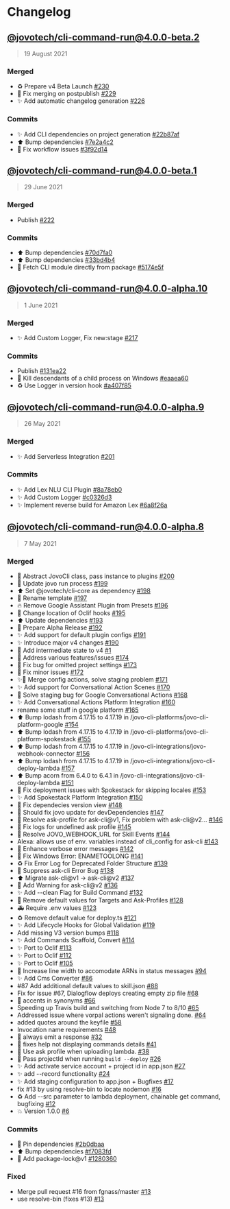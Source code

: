 # Changelog

## [@jovotech/cli-command-run@4.0.0-beta.2](https://github.com/jovotech/jovo-cli/compare/@jovotech/cli-command-run@4.0.0-beta.1...@jovotech/cli-command-run@4.0.0-beta.2)

> 19 August 2021

### Merged
- ♻️ Prepare v4 Beta Launch  [#230](https://github.com/jovotech/jovo-cli/pull/230)
- 🐛 Fix merging on postpublish [#229](https://github.com/jovotech/jovo-cli/pull/229)
- ✨ Add automatic changelog generation [#226](https://github.com/jovotech/jovo-cli/pull/226)

### Commits 
- :sparkles: Add CLI dependencies on project generation [#22b87af](https://github.com/jovotech/jovo-cli/commit/22b87af32e987a2ce45ed19c9cb1598f07247ada)
- :arrow_up: Bump dependencies [#7e2a4c2](https://github.com/jovotech/jovo-cli/commit/7e2a4c223ac73057861decc5f79aeca3b925ba95)
- :bug: Fix workflow issues [#3f92d14](https://github.com/jovotech/jovo-cli/commit/3f92d14de73133f49c6c94bba6104830269e2060)

## [@jovotech/cli-command-run@4.0.0-beta.1](https://github.com/jovotech/jovo-cli/compare/@jovotech/cli-command-run@4.0.0-alpha.10...@jovotech/cli-command-run@4.0.0-beta.1)

> 29 June 2021

### Merged
- Publish [#222](https://github.com/jovotech/jovo-cli/pull/222)

### Commits 
- :arrow_up: Bump dependencies [#70d7fa0](https://github.com/jovotech/jovo-cli/commit/70d7fa0d9de0b22bea51da3bf632f8dfa75be9fa)
- :arrow_up: Bump dependencies [#33bd4b4](https://github.com/jovotech/jovo-cli/commit/33bd4b4628dd8c3d694dd2957126aee73c4ea415)
- :bug: Fetch CLI module directly from package [#5174e5f](https://github.com/jovotech/jovo-cli/commit/5174e5fa80857a9be3f8313f0cb0659d14433252)

## [@jovotech/cli-command-run@4.0.0-alpha.10](https://github.com/jovotech/jovo-cli/compare/@jovotech/cli-command-run@4.0.0-alpha.9...@jovotech/cli-command-run@4.0.0-alpha.10)

> 1 June 2021

### Merged
- ✨ Add Custom Logger, Fix new:stage [#217](https://github.com/jovotech/jovo-cli/pull/217)

### Commits 
- Publish [#131ea22](https://github.com/jovotech/jovo-cli/commit/131ea22b04f59676a4099f13cacab478ca58035e)
- :bug: Kill descendants of a child process on Windows [#eaaea60](https://github.com/jovotech/jovo-cli/commit/eaaea60633f0c5fed42d5f45d384d4385fd580e6)
- :recycle: Use Logger in version hook [#a407f85](https://github.com/jovotech/jovo-cli/commit/a407f85daf95150b08419dee6daf7fd3bdd049fd)

## [@jovotech/cli-command-run@4.0.0-alpha.9](https://github.com/jovotech/jovo-cli/compare/@jovotech/cli-command-run@4.0.0-alpha.8...@jovotech/cli-command-run@4.0.0-alpha.9)

> 26 May 2021

### Merged
- ✨ Add Serverless Integration [#201](https://github.com/jovotech/jovo-cli/pull/201)

### Commits 
- :sparkles: Add Lex NLU CLI Plugin [#8a78eb0](https://github.com/jovotech/jovo-cli/commit/8a78eb0b71fafa1fc4da4861965ec69dfe899071)
- :sparkles: Add Custom Logger [#c0326d3](https://github.com/jovotech/jovo-cli/commit/c0326d3ce35f8c26dc8e70316041f9c8fd807435)
- :sparkles: Implement reverse build for Amazon Lex [#6a8f26a](https://github.com/jovotech/jovo-cli/commit/6a8f26a3607b34bea714f32fbb38c65e799b1fad)

## [@jovotech/cli-command-run@4.0.0-alpha.8]()

> 7 May 2021

### Merged
- 🚚 Abstract JovoCli class, pass instance to plugins [#200](https://github.com/jovotech/jovo-cli/pull/200)
- 🔨 Update jovo run process [#199](https://github.com/jovotech/jovo-cli/pull/199)
- ⬆️ Set @jovotech/cli-core as dependency [#198](https://github.com/jovotech/jovo-cli/pull/198)
- 🚚 Rename template [#197](https://github.com/jovotech/jovo-cli/pull/197)
- 🔥 Remove Google Assistant Plugin from Presets [#196](https://github.com/jovotech/jovo-cli/pull/196)
- 🐛 Change location of Oclif hooks [#195](https://github.com/jovotech/jovo-cli/pull/195)
- ⬆️ Update dependencies [#193](https://github.com/jovotech/jovo-cli/pull/193)
- 🔖 Prepare Alpha Release [#192](https://github.com/jovotech/jovo-cli/pull/192)
- ✨ Add support for default plugin configs [#191](https://github.com/jovotech/jovo-cli/pull/191)
- ✨ Introduce major v4 changes [#190](https://github.com/jovotech/jovo-cli/pull/190)
- 🚧 Add intermediate state to v4 [#1](https://github.com/jovotech/jovo-cli/pull/1)
- 🐛 Address various features/issues [#174](https://github.com/jovotech/jovo-cli/pull/174)
- 🐛 Fix bug for omitted project settings [#173](https://github.com/jovotech/jovo-cli/pull/173)
- 🐛 Fix minor issues [#172](https://github.com/jovotech/jovo-cli/pull/172)
- ✨🐛 Merge config actions, solve staging problem [#171](https://github.com/jovotech/jovo-cli/pull/171)
- ✨ Add support for Conversational Action Scenes [#170](https://github.com/jovotech/jovo-cli/pull/170)
- 🐛 Solve staging bug for Google Conversational Actions [#168](https://github.com/jovotech/jovo-cli/pull/168)
- ✨ Add Conversational Actions Platform Integration [#160](https://github.com/jovotech/jovo-cli/pull/160)
- rename some stuff in google platform [#165](https://github.com/jovotech/jovo-cli/pull/165)
- ⬆️ Bump lodash from 4.17.15 to 4.17.19 in /jovo-cli-platforms/jovo-cli-platform-google [#154](https://github.com/jovotech/jovo-cli/pull/154)
- ⬆️ Bump lodash from 4.17.15 to 4.17.19 in /jovo-cli-platforms/jovo-cli-platform-spokestack [#155](https://github.com/jovotech/jovo-cli/pull/155)
- ⬆️ Bump lodash from 4.17.15 to 4.17.19 in /jovo-cli-integrations/jovo-webhook-connector [#156](https://github.com/jovotech/jovo-cli/pull/156)
- ⬆️ Bump lodash from 4.17.15 to 4.17.19 in /jovo-cli-integrations/jovo-cli-deploy-lambda [#157](https://github.com/jovotech/jovo-cli/pull/157)
- ⬆️ Bump acorn from 6.4.0 to 6.4.1 in /jovo-cli-integrations/jovo-cli-deploy-lambda [#151](https://github.com/jovotech/jovo-cli/pull/151)
- 🐛 Fix deployment issues with Spokestack for skipping locales [#153](https://github.com/jovotech/jovo-cli/pull/153)
- ✨ Add Spokestack Platform Integration [#150](https://github.com/jovotech/jovo-cli/pull/150)
- :bug: Fix dependecies version view [#148](https://github.com/jovotech/jovo-cli/pull/148)
- :bug: Should fix jovo update for devDependencies [#147](https://github.com/jovotech/jovo-cli/pull/147)
- 🐛 Resolve ask-profile for ask-cli@v1, Fix problem with ask-cli@v2… [#146](https://github.com/jovotech/jovo-cli/pull/146)
- 🐛 Fix logs for undefined ask profile [#145](https://github.com/jovotech/jovo-cli/pull/145)
- 🐛 Resolve JOVO_WEBHOOK_URL for Skill Events [#144](https://github.com/jovotech/jovo-cli/pull/144)
- Alexa: allows use of env. variables instead of cli_config for ask-cli [#143](https://github.com/jovotech/jovo-cli/pull/143)
- 🥅 Enhance verbose error messages [#142](https://github.com/jovotech/jovo-cli/pull/142)
- 🏁 Fix Windows Error: ENAMETOOLONG [#141](https://github.com/jovotech/jovo-cli/pull/141)
- ♻️ Fix Error Log for Deprecated Folder Structure [#139](https://github.com/jovotech/jovo-cli/pull/139)
- 🐛 Suppress ask-cli Error Bug [#138](https://github.com/jovotech/jovo-cli/pull/138)
- ⬆️ Migrate ask-cli@v1 -&gt; ask-cli@v2 [#137](https://github.com/jovotech/jovo-cli/pull/137)
- 💩 Add Warning for ask-cli@v2 [#136](https://github.com/jovotech/jovo-cli/pull/136)
- ✨ Add --clean Flag for Build Command [#132](https://github.com/jovotech/jovo-cli/pull/132)
- 🐛 Remove default values for Targets and Ask-Profiles [#128](https://github.com/jovotech/jovo-cli/pull/128)
- 🚑 Require .env values [#123](https://github.com/jovotech/jovo-cli/pull/123)
- ♻️ Remove default value for deploy.ts [#121](https://github.com/jovotech/jovo-cli/pull/121)
- ✨ Add Lifecycle Hooks for Global Validation [#119](https://github.com/jovotech/jovo-cli/pull/119)
- Add missing V3 version bumps [#118](https://github.com/jovotech/jovo-cli/pull/118)
- ✨ Add Commands Scaffold, Convert [#114](https://github.com/jovotech/jovo-cli/pull/114)
- ✨ Port to Oclif [#113](https://github.com/jovotech/jovo-cli/pull/113)
- ✨ Port to Oclif [#112](https://github.com/jovotech/jovo-cli/pull/112)
- ✨ Port to Oclif [#105](https://github.com/jovotech/jovo-cli/pull/105)
- :lipstick: Increase line width to accomodate ARNs in status messages [#94](https://github.com/jovotech/jovo-cli/pull/94)
- :sparkles: Add Cms Converter [#86](https://github.com/jovotech/jovo-cli/pull/86)
- #87 Add additional default values to skill.json  [#88](https://github.com/jovotech/jovo-cli/pull/88)
- Fix for issue #67, Dialogflow deploys creating empty zip file [#68](https://github.com/jovotech/jovo-cli/pull/68)
- :bug: accents in synonyms [#66](https://github.com/jovotech/jovo-cli/pull/66)
- Speeding up Travis build and switching from Node 7 to 8/10 [#65](https://github.com/jovotech/jovo-cli/pull/65)
- Addressed issue where vorpal actions weren't signaling done. [#64](https://github.com/jovotech/jovo-cli/pull/64)
- added quotes around the keyfile [#58](https://github.com/jovotech/jovo-cli/pull/58)
- Invocation name requirements [#48](https://github.com/jovotech/jovo-cli/pull/48)
- :bug: always emit a response [#32](https://github.com/jovotech/jovo-cli/pull/32)
- 🐛 fixes help not displaying commands details  [#41](https://github.com/jovotech/jovo-cli/pull/41)
- :bug: Use ask profile when uploading lambda. [#38](https://github.com/jovotech/jovo-cli/pull/38)
- :bug: Pass projectId when running `build --deploy` [#26](https://github.com/jovotech/jovo-cli/pull/26)
- :sparkles: Add activate service account + project id in app.json [#27](https://github.com/jovotech/jovo-cli/pull/27)
- :sparkles: add --record functionality [#24](https://github.com/jovotech/jovo-cli/pull/24)
- :sparkles: Add staging configuration to app.json + Bugfixes [#17](https://github.com/jovotech/jovo-cli/pull/17)
- fix #13 by using resolve-bin to locate nodemon [#16](https://github.com/jovotech/jovo-cli/pull/16)
- :recycle: Add --src parameter to lambda deployment, chainable get command, bugfixing [#12](https://github.com/jovotech/jovo-cli/pull/12)
- :boom: Version 1.0.0 [#6](https://github.com/jovotech/jovo-cli/pull/6)

### Commits 
- 📌 Pin dependencies [#2b0dbaa](https://github.com/jovotech/jovo-cli/commit/2b0dbaaa46af52dc7258d9628bc2facea643aa64)
- ⬆️ Bump dependencies [#f7083fd](https://github.com/jovotech/jovo-cli/commit/f7083fdaa44db74c0e20b942d44d41480777ba4d)
- 📌 Add package-lock@v1 [#1280360](https://github.com/jovotech/jovo-cli/commit/1280360bbec2208f384a8415956e82b855b6ee67)

### Fixed
- Merge pull request #16 from fgnass/master [#13](https://github.com/jovotech/jovo-cli/commit/63f08fe16fa238f06637d308adc6f14aa95d34d5)
- use resolve-bin (fixes #13) [#13](https://github.com/jovotech/jovo-cli/commit/465920d7abf98c8045063e63e2d9b582504dc18b)
